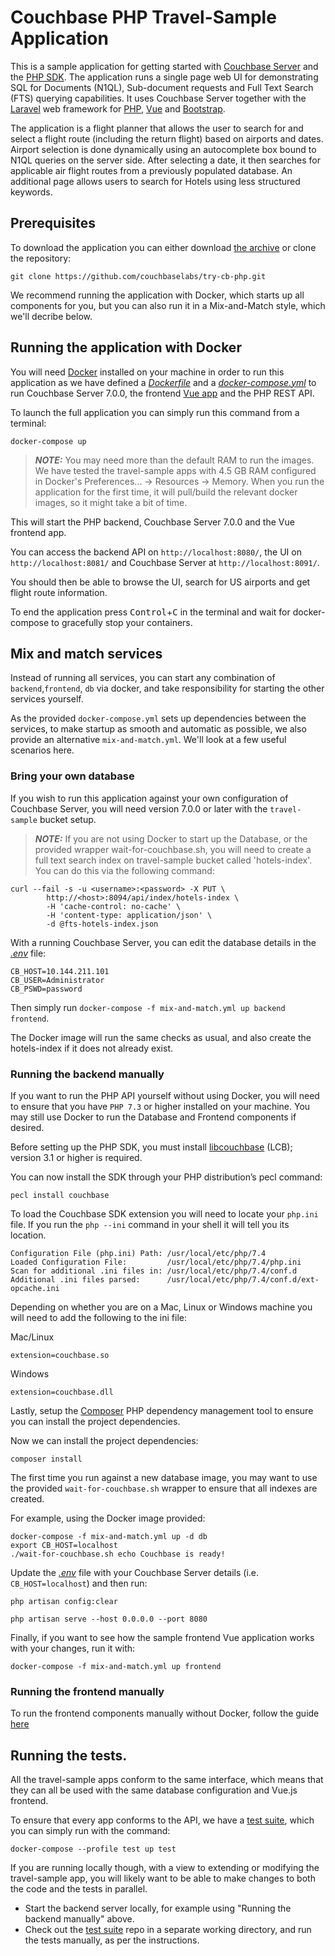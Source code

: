 # Couchbase PHP Travel-Sample Application

This is a sample application for getting started with [Couchbase Server] and the [PHP SDK].
The application runs a single page web UI for demonstrating SQL for Documents (N1QL), Sub-document requests and Full Text Search (FTS) querying capabilities.
It uses Couchbase Server together with the [Laravel] web framework for [PHP], [Vue] and [Bootstrap].

The application is a flight planner that allows the user to search for and select a flight route (including the return flight) based on airports and dates.
Airport selection is done dynamically using an autocomplete box bound to N1QL queries on the server side. After selecting a date, it then searches
for applicable air flight routes from a previously populated database. An additional page allows users to search for Hotels using less structured keywords.

## Prerequisites

To download the application you can either download [the archive](https://github.com/couchbaselabs/try-cb-php/archive/master.zip) or clone the repository:

```
git clone https://github.com/couchbaselabs/try-cb-php.git
```

We recommend running the application with Docker, which starts up all components for you, but you can also run it in a Mix-and-Match style, which we'll decribe below.

## Running the application with Docker

You will need [Docker](https://docs.docker.com/get-docker/) installed on your machine in order to run this application as we have defined 
a [_Dockerfile_](Dockerfile) and a [_docker-compose.yml_](docker-compose.yml) to run Couchbase Server 7.0.0, 
the frontend [Vue app](https://github.com/couchbaselabs/try-cb-frontend-v2.git) and the PHP REST API.

To launch the full application you can simply run this command from a terminal:

```
docker-compose up
```

> **_NOTE:_** You may need more than the default RAM to run the images.
We have tested the travel-sample apps with 4.5 GB RAM configured in Docker's Preferences... -> Resources -> Memory.
When you run the application for the first time, it will pull/build the relevant docker images, so it might take a bit of time.

This will start the PHP backend, Couchbase Server 7.0.0 and the Vue frontend app.

You can access the backend API on `http://localhost:8080/`, the UI on `http://localhost:8081/` and Couchbase Server at `http://localhost:8091/`.

You should then be able to browse the UI, search for US airports and get flight route information.

To end the application press <kbd>Control</kbd>+<kbd>C</kbd> in the terminal and wait for docker-compose to gracefully stop your containers.

## Mix and match services

Instead of running all services, you can start any combination of `backend`,`frontend`, `db` via docker, and take responsibility for starting the other services yourself.

As the provided `docker-compose.yml` sets up dependencies between the services, to make startup as smooth and automatic as possible, we also provide an alternative `mix-and-match.yml`.  We'll look at a few useful scenarios here.

### Bring your own database
If you wish to run this application against your own configuration of Couchbase Server, you will need version 7.0.0 or later with the `travel-sample` bucket setup.

> **_NOTE:_** If you are not using Docker to start up the Database, or the provided wrapper wait-for-couchbase.sh, you will need to create a full text search index on travel-sample bucket called 'hotels-index'. You can do this via the following command:

```
curl --fail -s -u <username>:<password> -X PUT \
        http://<host>:8094/api/index/hotels-index \
        -H 'cache-control: no-cache' \
        -H 'content-type: application/json' \
        -d @fts-hotels-index.json
```

With a running Couchbase Server, you can edit the database details in the [_.env_](.env) file:

```
CB_HOST=10.144.211.101
CB_USER=Administrator 
CB_PSWD=password
```

Then simply run `docker-compose -f mix-and-match.yml up backend frontend`.

The Docker image will run the same checks as usual, and also create the hotels-index if it does not already exist.

### Running the backend manually

If you want to run the PHP API yourself without using Docker, you will need to ensure that you have `PHP 7.3` or higher installed on your machine. You may still use Docker to run the Database and Frontend components if desired.

Before setting up the PHP SDK, you must install [libcouchbase] (LCB); version 3.1 or higher is required.

You can now install the SDK through your PHP distribution’s pecl command:

```
pecl install couchbase
```

To load the Couchbase SDK extension you will need to locate your `php.ini` file.
If you run the `php --ini` command in your shell it will tell you its location.

```
Configuration File (php.ini) Path: /usr/local/etc/php/7.4
Loaded Configuration File:         /usr/local/etc/php/7.4/php.ini
Scan for additional .ini files in: /usr/local/etc/php/7.4/conf.d
Additional .ini files parsed:      /usr/local/etc/php/7.4/conf.d/ext-opcache.ini
```

Depending on whether you are on a Mac, Linux or Windows machine you will need to add
the following to the ini file:

Mac/Linux
```
extension=couchbase.so
```

Windows
```
extension=couchbase.dll
```

Lastly, setup the [Composer] PHP dependency management tool to ensure you can install the project dependencies.

Now we can install the project dependencies:

```
composer install
```

The first time you run against a new database image, you may want to use the provided
`wait-for-couchbase.sh` wrapper to ensure that all indexes are created.

For example, using the Docker image provided:

```
docker-compose -f mix-and-match.yml up -d db
export CB_HOST=localhost
./wait-for-couchbase.sh echo Couchbase is ready!
```

Update the [_.env_](.env) file with your Couchbase Server details (i.e. `CB_HOST=localhost`) and then run:

```
php artisan config:clear

php artisan serve --host 0.0.0.0 --port 8080
```

Finally, if you want to see how the sample frontend Vue application works with your changes,
run it with:

```
docker-compose -f mix-and-match.yml up frontend
```

### Running the frontend manually

To run the frontend components manually without Docker, follow the guide
[here](https://github.com/couchbaselabs/try-cb-frontend-v2)

## Running the tests.

All the travel-sample apps conform to the same interface, which means that they can all be used with the same database configuration and Vue.js frontend.

To ensure that every app conforms to the API, we have a [test suite][try-cb-test], which you can simply run with the command:

```
docker-compose --profile test up test
```

If you are running locally though, with a view to extending or modifying the travel-sample app, you will likely want to be able to make changes to both the code and the tests in parallel.

 * Start the backend server locally, for example using "Running the backend manually" above.
 * Check out the [test suite][try-cb-test] repo in a separate working directory, and run the tests manually, as per the instructions.

[Couchbase Server]: https://www.couchbase.com/
[PHP SDK]: https://docs.couchbase.com/php-sdk/current/hello-world/overview.html
[Laravel]: https://laravel.com/
[PHP]: https://www.php.net/
[Vue]: https://vuejs.org/
[Bootstrap]: https://getbootstrap.com/
[libcouchbase]: https://docs.couchbase.com/c-sdk/current/hello-world/start-using-sdk.html
[Composer]: https://getcomposer.org/doc/00-intro.md#installation-linux-unix-macos
[try-cb-test]: https://github.com/couchbaselabs/try-cb-test/
